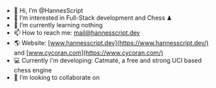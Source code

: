 - 👋 Hi, I’m @HannesScript
- 👀 I’m interested in Full-Stack development and Chess ♟
- 🌱 I’m currently learning nothing
- 📫 How to reach me: mail@hannesscript.dev
- 🌎 Website: [www.hannesscript.dev](https://www.hannesscript.dev/) and [www.cycoran.com](https://www.cycoran.com/)
- 💻 Currently i'm developing: Catmate, a free and strong UCI based chess engine <!--ERORR: Could not fetch data! Reading: fetch(src + 'HannesScript' + 'README.md')-->
- 💞️ I’m looking to collaborate on <!-- ERORR: Could not fetch data! Reading: fetch(src + 'HannesScript' + 'README.md') -->
<!-- - 😄 Pronouns: ... -->
<!-- - ⚡ Fun fact: ... -->

<!---
HannesScript/HannesScript is a ✨ special ✨ repository because its `README.md` (this file) appears on your GitHub profile.
You can click the Preview link to take a look at your changes.
--->
